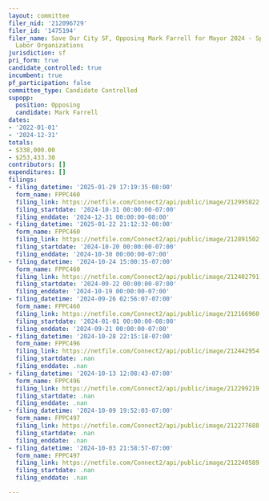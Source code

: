 ```yaml
---
layout: committee
filer_nid: '212096729'
filer_id: '1475194'
filer_name: Save Our City SF, Opposing Mark Farrell for Mayor 2024 - Sponsored by
  Labor Organizations
jurisdiction: sf
pri_form: true
candidate_controlled: true
incumbent: true
pf_participation: false
committee_type: Candidate Controlled
supopp:
  position: Opposing
  candidate: Mark Farrell
dates:
- '2022-01-01'
- '2024-12-31'
totals:
- $338,000.00
- $253,433.30
contributors: []
expenditures: []
filings:
- filing_datetime: '2025-01-29 17:19:35-08:00'
  form_name: FPPC460
  filing_link: https://netfile.com/Connect2/api/public/image/212995822
  filing_startdate: '2024-10-31 00:00:00-07:00'
  filing_enddate: '2024-12-31 00:00:00-08:00'
- filing_datetime: '2025-01-22 21:12:32-08:00'
  form_name: FPPC460
  filing_link: https://netfile.com/Connect2/api/public/image/212891502
  filing_startdate: '2024-10-20 00:00:00-07:00'
  filing_enddate: '2024-10-30 00:00:00-07:00'
- filing_datetime: '2024-10-24 15:00:35-07:00'
  form_name: FPPC460
  filing_link: https://netfile.com/Connect2/api/public/image/212402791
  filing_startdate: '2024-09-22 00:00:00-07:00'
  filing_enddate: '2024-10-19 00:00:00-07:00'
- filing_datetime: '2024-09-26 02:56:07-07:00'
  form_name: FPPC460
  filing_link: https://netfile.com/Connect2/api/public/image/212166960
  filing_startdate: '2024-01-01 00:00:00-08:00'
  filing_enddate: '2024-09-21 00:00:00-07:00'
- filing_datetime: '2024-10-28 22:15:18-07:00'
  form_name: FPPC496
  filing_link: https://netfile.com/Connect2/api/public/image/212442954
  filing_startdate: .nan
  filing_enddate: .nan
- filing_datetime: '2024-10-13 12:08:43-07:00'
  form_name: FPPC496
  filing_link: https://netfile.com/Connect2/api/public/image/212299219
  filing_startdate: .nan
  filing_enddate: .nan
- filing_datetime: '2024-10-09 19:52:03-07:00'
  form_name: FPPC497
  filing_link: https://netfile.com/Connect2/api/public/image/212277688
  filing_startdate: .nan
  filing_enddate: .nan
- filing_datetime: '2024-10-03 21:58:57-07:00'
  form_name: FPPC497
  filing_link: https://netfile.com/Connect2/api/public/image/212240589
  filing_startdate: .nan
  filing_enddate: .nan

---
```

